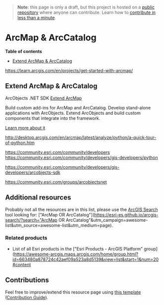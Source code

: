 > **Note**: this page is only a draft, but this project is hosted on a [public repository](https://github.com/hhkaos/awesome-arcgis) where anyone can contribute. Learn how to [contribute in less than a minute](https://github.com/hhkaos/awesome-arcgis/blob/master/CONTRIBUTING.md#contributions).

# ArcMap & ArcCatalog
<!-- START doctoc generated TOC please keep comment here to allow auto update -->
<!-- DON'T EDIT THIS SECTION, INSTEAD RE-RUN doctoc TO UPDATE -->
**Table of contents**

- [Extend ArcMap & ArcCatalog](#extend-arcmap--arccatalog)

<!-- END doctoc generated TOC please keep comment here to allow auto update -->

https://learn.arcgis.com/en/projects/get-started-with-arcmap/

## Extend ArcMap & ArcCatalog
ArcObjects .NET SDK
[Extend ArcMap](https://developers.arcgis.com/extending-the-platform/)

Build custom add-ins for ArcMap and ArcCatalog.
Develop stand-alone applications with ArcObjects.
Extend ArcObjects and build custom components that integrate into the framework.

[Learn more about it](http://desktop.arcgis.com/en/arcobjects/latest/net/webframe.htm#25cf8397-3db8-4630-a3d3-f6147cf9f2f2.htm)


http://desktop.arcgis.com/en/arcmap/latest/analyze/python/a-quick-tour-of-python.htm

https://community.esri.com/community/developers
https://community.esri.com/community/developers/gis-developers/python

https://community.esri.com/community/developers/gis-developers/arcobjects-sdk

https://community.esri.com/groups/arcobjectsnet

## Additional resources

Probably not all the resources are in this list, please use the [ArcGIS Search](https://esri-es.github.io/arcgis-search/) tool looking for: ["ArcMap OR ArcCatalog"](https://esri-es.github.io/arcgis-search/?search="ArcMap OR ArcCatalog"&utm_campaign=awesome-list&utm_source=awesome-list&utm_medium=page).

### Related products

* List of all Esri products in the ["Esri Products - ArcGIS Platform" group](https://awesome-arcgis.maps.arcgis.com/home/group.html?id=663480a878724c42aef09a523a8d5139&view=list&start=1&num=20#content

## Contributions

Feel free to improve/extend this resource page using [this template](https://github.com/hhkaos/awesome-arcgis/blob/master/templates/PRODUCT_PAGE_TEMPLATE.md) ([Contribution Guide](https://github.com/hhkaos/awesome-arcgis/blob/master/CONTRIBUTING.md)).
